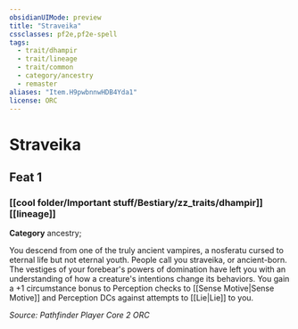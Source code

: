 ```yaml
---
obsidianUIMode: preview
title: "Straveika"
cssclasses: pf2e,pf2e-spell
tags:
  - trait/dhampir
  - trait/lineage
  - trait/common
  - category/ancestry
  - remaster
aliases: "Item.H9pwbnnwHDB4Yda1"
license: ORC
---
```

# Straveika
## Feat 1
### [[cool folder/Important stuff/Bestiary/zz_traits/dhampir]][[lineage]]

**Category** ancestry; 




You descend from one of the truly ancient vampires, a nosferatu cursed to eternal life but not eternal youth. People call you straveika, or ancient-born. The vestiges of your forebear's powers of domination have left you with an understanding of how a creature's intentions change its behaviors. You gain a +1 circumstance bonus to Perception checks to [[Sense Motive|Sense Motive]] and Perception DCs against attempts to [[Lie|Lie]] to you.

*Source: Pathfinder Player Core 2*
*ORC*